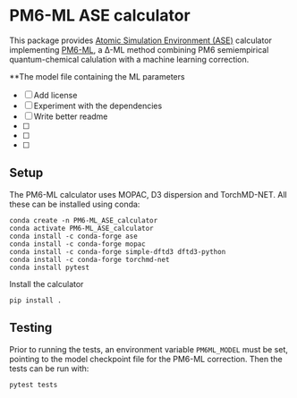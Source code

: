 PM6-ML ASE calculator
=====================

This package provides [Atomic Simulation Environment (ASE)](https://wiki.fysik.dtu.dk/ase/index.html) calculator implementing [PM6-ML](https://pubs.acs.org/doi/10.1021/acs.jctc.4c01330), a Δ-ML method combining PM6 semiempirical quantum-chemical calulation with a machine learning correction.

**The model file containing the ML parameters

- [ ] Add license
- [ ] Experiment with the dependencies
- [ ] Write better readme
- [ ]
- [ ]
- [ ]

Setup
-----

The PM6-ML calculator uses MOPAC, D3 dispersion and TorchMD-NET. All these can be installed using conda:

```
conda create -n PM6-ML_ASE_calculator
conda activate PM6-ML_ASE_calculator
conda install -c conda-forge ase
conda install -c conda-forge mopac
conda install -c conda-forge simple-dftd3 dftd3-python
conda install -c conda-forge torchmd-net
conda install pytest
```

Install the calculator
```
pip install .
```

Testing
-------

Prior to running the tests, an environment variable `PM6ML_MODEL` must be set, pointing to the model checkpoint file for the PM6-ML correction. Then the tests can be run with:

```
pytest tests
```
